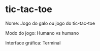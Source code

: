 # tic-tac-toe

Nome: 
Jogo do galo ou jogo do tic-tac-toe

Modo do jogo:
Humano vs humano

Interface gráfica:
Terminal
